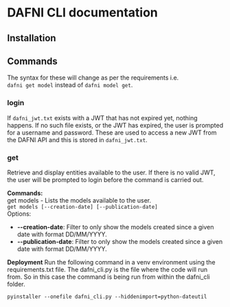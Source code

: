 # DAFNI CLI documentation

## Installation

## Commands

The syntax for these will change as per the requirements i.e.\
`dafni get model` instead of `dafni model get`.

### login
If `dafni_jwt.txt` exists with a JWT that has not expired yet, nothing happens.
If no such file exists, or the JWT has expired, the user is prompted for a username and password.
These are used to access a new JWT from the DAFNI API and this is stored in `dafni_jwt.txt`.

### get
Retrieve and display entities available to the user. 
If there is no valid JWT, the user will be prompted to login before the command is carried out.

**Commands:**\
get models - 
Lists the models available to the user.\
`get models [--creation-date] [--publication-date]`\
Options:
- **--creation-date**: Filter to only show the models created since a given date with format DD/MM/YYYY.
- **--publication-date**:  Filter to only show the models created since a given date with format DD/MM/YYYY.


**Deployment**
Run the following command in a venv environment using the requirements.txt file. The dafni_cli.py is the file where the code will run from. So in this case the command is being run from within the dafni_cli folder.

`pyinstaller --onefile dafni_cli.py --hiddenimport=python-dateutil`